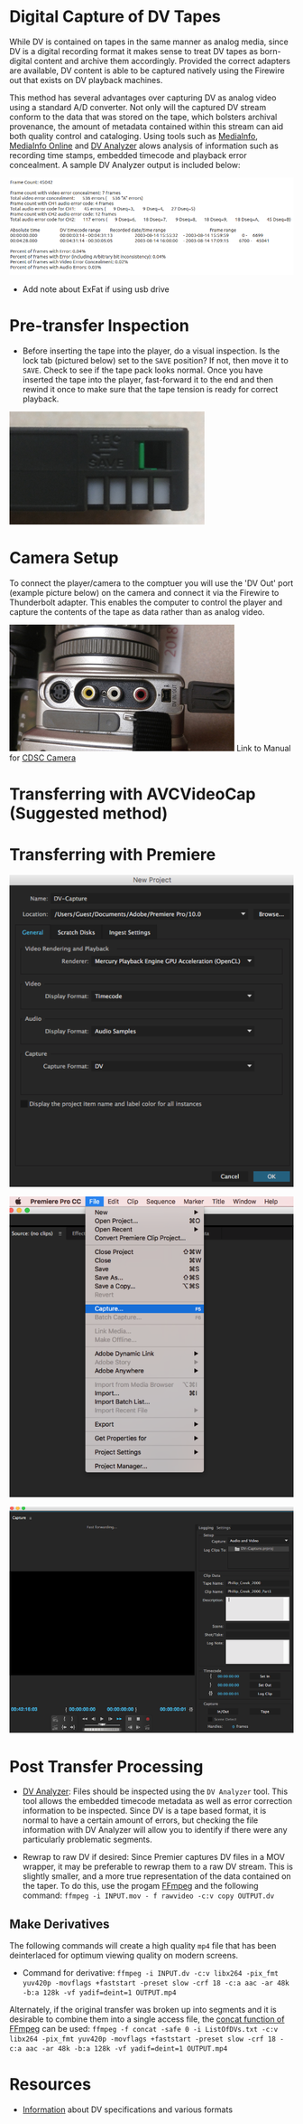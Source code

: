 # Digital Capture of DV Tapes

While DV is contained on tapes in the same manner as analog media, since DV is a digital recording format it makes sense to treat DV tapes as born-digital content and archive them accordingly. Provided the correct adapters are available, DV content is able to be captured natively using the Firewire out that exists on DV playback machines.

This method has several advantages over capturing DV as analog video using a standard A/D converter. Not only will the captured DV stream conform to the data that was stored on the tape, which bolsters archival provenance, the amount of metadata contained within this stream can aid both quality control and cataloging. Using tools such as [MediaInfo](https://mediaarea.net/en/MediaInfo), [MediaInfo Online](https://mediaarea.net/MediaInfoOnline) and [DV Analyzer](https://mediaarea.net/DVAnalyzer) alows analysis of information such as recording time stamps, embedded timecode and playback error concealment. A sample DV Analyzer output is included below:


![DV Analyzer Output](Resources/DV_Analyzer_Out.png)
* Add note about ExFat if using usb drive

# Pre-transfer Inspection
* Before inserting the tape into the player, do a visual inspection. Is the lock tab (pictured below) set to the `SAVE` position? If not, then move it to `SAVE`. Check to see if the tape pack looks normal. Once you have inserted the tape into the player, fast-forward it to the end and then rewind it once to make sure that the tape tension is ready for correct playback.

![DV Lock](Resources/DV.png)

# Camera Setup

To connect the player/camera to the comptuer you will use the 'DV Out' port (example picture below) on the camera and connect it via the Firewire to Thunderbolt adapter. This enables the computer to control the player and capture the contents of the tape as data rather than as analog video.


![DV Port](Resources/DV_Port.jpg)
Link to Manual for [CDSC Camera](https://www.sony.co.uk/electronics/support/res/manuals/3061/30615081M.pdf)

# Transferring with AVCVideoCap (Suggested method)

# Transferring with Premiere
![New Project](Resources/NewProject.png)

![Capture Menu](Resources/CaptureMenu.png)

![Capture Screen](Resources/CaptureScreen.png)

# Post Transfer Processing
* [DV Analyzer](https://mediaarea.net/DVAnalyzer):
Files should be inspected using the `DV Analyzer` tool. This tool allows the embedded timecode metadata as well as error correction information to be inspected. Since DV is a tape based format, it is normal to have a certain amount of errors, but checking the file information with DV Analyzer will allow you to identify if there were any particularly problematic segments.

* Rewrap to raw DV if desired: Since Premier captures DV files in a MOV wrapper, it may be preferable to rewrap them to a raw DV stream. This is slightly smaller, and a more true representation of the data contained on the taper. To do this, use the progam [FFmpeg](https://www.ffmpeg.org/) and the following command: `ffmpeg -i INPUT.mov - f rawvideo -c:v copy OUTPUT.dv`

## Make Derivatives
The following commands will create a high quality `mp4` file that has been deinterlaced for optimum viewing quality on modern screens.
* Command for derivative: `ffmpeg -i INPUT.dv -c:v libx264 -pix_fmt yuv420p -movflags +faststart -preset slow -crf 18 -c:a aac -ar 48k -b:a 128k -vf yadif=deint=1 OUTPUT.mp4`

Alternately, if the original transfer was broken up into segments and it is desirable to combine them into a single access file, the [concat function of FFmpeg](https://amiaopensource.github.io/ffmprovisr/#join_files) can be used:
`ffmpeg -f concat -safe 0 -i ListOfDVs.txt -c:v libx264 -pix_fmt yuv420p -movflags +faststart -preset slow -crf 18 -c:a aac -ar 48k -b:a 128k -vf yadif=deint=1 OUTPUT.mp4`

# Resources
* [Information](https://www.adamwilt.com/DV-tech.html) about DV specifications and various formats
